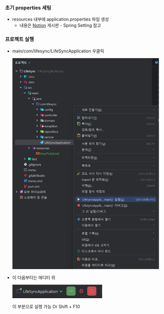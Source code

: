 
### 초기 properties 세팅

- resources 내부에 application.properties 파일 생성
  - 내용은 [Notion](https://www.notion.so/Spring-Setting-ff4d3cc1006c493c9ee542bcc91f2c6d?pvs=4)
    게시판 - Spring Setting 참고

### 프로젝트 실행

- main/com/lifesync/LifeSyncApplication 우클릭

  ![settingImg1.png](static/settingImg1.png)
- 이 다음부터는 에디터 위

  ![settingImg2.png](static/settingImg2.png)
  
  이 부분으로 실행 가능 Or Shift + F10